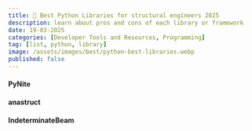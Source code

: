 ```yaml
---
title: 📖 Best Python Libraries for structural engineers 2025
description: learn about pros and cons of each library or framework
date: 19-03-2025
categories: [Developer Tools and Resources, Programming]
tag: [list, python, library]
image: /assets/images/best/python-best-libraries.webp
published: false
---
```


#### PyNite
#### anastruct
#### IndeterminateBeam